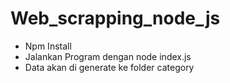 # Web_scrapping_node_js

- Npm Install
- Jalankan Program dengan node index.js
- Data akan di generate ke folder category
